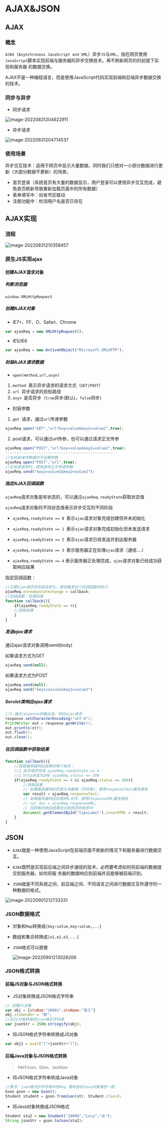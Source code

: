 # AJAX&JSON

## AJAX

### 概念

`AJAX`（`Asynchronous JavaScript and XML`）异步`JS`与`XML`，指在网页使用`JavaScript`脚本实现前端与服务器的异步交换技术。再不刷新网页的的前提下实现和服务器 的数据交换。

AJAX不是一种编程语言，而是使用JavaScript代码实现前端和后端异步数据交换的技术。

### 同步与异步

* 同步请求

![image-20220831204622911](img/image-20220831204622911.png)

* 异步请求

![image-20220831204714537](img/image-20220831204714537.png)

### 使用场景

异步交互技术：适用于网页中显示大量数据，同时我们只想对一小部分数据进行更新（大部分数据不更新）的场景。

* 首页登录（系统首页有大量的数据显示，用户登录可以使用异步交互完成，避免首页刷新导致重新加载页面中的所有数据）
* 表单填写中：如省市区联动
* 注册功能中：检测用户名是否已存在

## AJAX实现

### 流程

![image-20220831210358457](img/image-20220831210358457.png)

### 原⽣JS实现ajax

#### 创建AJAX请求对象

##### 判断浏览器

`window.XMLHttpRequest`

##### 创建AJAX对象

* IE7+、FF、O、Safari、Chrome

```js
var ajaxReq = new XMLHttpRuquest();
```

* IE5/IE6

```js
var ajaxReq = new ActiveXObject("Microsoft.XMLHTTP");
```

##### 封装AJAX请求数据

* `open(method,url,asyn)`

1. `method `表示异步请求的请求方式（`GET|POST`）
2. `url `异步请求的目标路径
3. `asyn `是否异步（`true`异步(默认)，`false`同步）

* 封装参数

1. `get `请求，通过`url`传递参数

```js
ajaxReq.open("GET","url?key=value&key2=value2",true);
```

2. post请求，可以通过url传参，也可以通过请求正⽂传参

```js
ajaxReq.open("POST","url?key=value&key2=value2",true);
------------------------------------------------
//在封装请求数据时不设置参数
ajaxReq.open("POST","url",true);
//在发送请求时，使⽤请求正⽂传递参数
ajaxReq.send("key1=value1&key2=value2");
```

##### 指定AJAX回调函数

`ajaxReq`请求对象是有状态的，可以通过`ajaxReq.readyState`获取状态值 

`ajaxReq`请求对象的不同状态值表⽰异步交互的不同阶段

* `ajaxReq.readyState == 0 `表⽰`ajax`请求对象完成创建但并未初始化

* `ajaxReq.readyState == 1 `表⽰`ajax`请求对象完成初始化但未发送请求 
* `ajaxReq.readyState == 2 `表⽰`ajax`请求已经发送并到达服务器 
* `ajaxReq.readyState == 3 `表⽰服务器正在处理`ajax`请求（通信....） 
* `ajaxReq.readyState == 4` 表⽰服务器正处理完成，`ajax`请求对象已经成功获取响应结果

指定回调函数：

```js
//只要ajax请求状态发送变化，就会触发这个回调函数的执⾏
ajaxReq.onreadystatechange = callback;
//回调函数：处理结果
function callback(){
    if(ajaxReq.readyState == 4){
    //获取结果
    }
}
```

##### 发送ajax请求

通过ajax请求对象调⽤send(body) 

如果请求⽅式为GET

```js
ajaxReq.send(null);
```

如果请求⽅式为POST

```js
ajaxReq.send(null);
ajaxReq.send("key1=value1&key2=value2")
```

##### Servlet类响应ajax请求

```java
//3.通过response的输出流、响应ajax请求
response.setCharacterEncoding("utf-8");
PrintWriter out = response.getWriter();
out.println(str);
out.flush();
out.close();
```

##### 在回调函数中获取结果

```js
function callback(){
    //获取服务器响应结果的两个条件：
    //1.异步请求完成 ajaxReq.readyState == 4
    //2.http状态为200 ajaxReq.status == 200
    if(ajaxReq.readyState == 4 && ajaxReq.status == 200){
        //获取结果
        // 如果服务器响应的是⽂本数据（字符串），使⽤responseText属性接收
        var result = ajaxReq.responseText;
        // 如果服务器响应的是XML⽂件，使⽤responseXML属性接收
        // var doc = ajaxReq.responseXML;
        // 将获取的响应结果显⽰到⽹⻚的标签中
        document.getElementById("tipsLabel").innerHTML = result;
    }
}
```

## JSON

* `AJAX`就是一种使用JavaScript在前端页面不刷新的情况下和服务器进行数据交互。

* `AJAX`既然是实现前后端之间异步通信的技术，必然要考虑如何将前端的数据提交到服务器，如何将服 务器的数据响应到前端并且能够被前端识别。 

* `JSON`就是不同系统之间、前后端之间、不同语⾔之间进⾏数据交互所遵守的⼀种数据的格式。

![image-20220901212733331](img/image-20220901212733331.png)

### JSON数据格式

* 对象和`Map`转换成`{key:value,key:value,...}`

* 数组和集合转换成`[e1,e2,e3,...]`

* `JSON`格式可以嵌套

  ![image-20220901213028206](img/image-20220901213028206.png)

### JSON格式转换

#### 前端JS对象与JSON格式转换

* JS对象转换成JSON格式字符串

```js
// 创建JS对象
var obj = {stuNum:"10001",stuName:"张三"}
obj.stuGender = "男";
//将JS对象转换成json格式字符串
var jsonStr = JSON.stringify(obj);
```

* 将JSON格式字符串转换成JS对象

```js
var obj2 = eval("("+jsonStr+")");
```

#### 后端Java对象与JSON格式转换

> `FASTJson、GSon、JackSon`

* 将JSON格式字符串转成Java对象

```js
//要求：json格式的字符串中的key 要和⽬标Java对象属性⼀致
Gson gson = new Gson();
Student student = gson.fromJson(str, Student.class);
```

* 将Java对象转换成JSON格式

```js
Student stu2 = new Student("10006","Lucy","⼥");
String jsonStr = gson.toJson(stu2);
```

